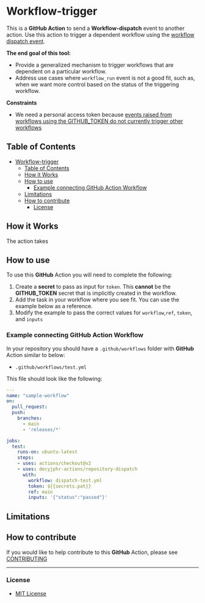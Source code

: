 # Workflow-trigger

This  is a **GitHub Action** to send a **Workflow-dispatch** event to another action.
Use this action to trigger a dependent workflow using the [workflow dispatch event](https://docs.github.com/en/actions/reference/events-that-trigger-workflows#workflow_dispatch).

**The end goal of this tool:**

- Provide a generalized mechanism to trigger workflows that are dependent on a particular workflow.
- Address use cases where `workflow_run` event is not a good fit, such as, when we want more control based on the status of the triggering workflow.

**Constraints**
- We need a personal access token because [events raised from workflows using the GITHUB_TOKEN do not currently trigger other workflows](https://github.community/t/action-does-not-trigger-another-on-push-tag-action/17148/4)

## Table of Contents

- [Workflow-trigger](#workflow-dispatch)
  - [Table of Contents](#table-of-contents)
  - [How it Works](#how-it-works)
  - [How to use](#how-to-use)
    - [Example connecting GitHub Action Workflow](#example-connecting-github-action-workflow)
  - [Limitations](#limitations)
  - [How to contribute](#how-to-contribute)
    - [License](#license)

## How it Works

The action takes 

## How to use

To use this **GitHub** Action you will need to complete the following:

1. Create a **secret** to pass as input for  `token`. This **cannot** be the **GITHUB_TOKEN** secret that is implicitly created in the workflow.
2. Add the task in your workflow where you see fit. You can use the example below as a reference.
3. Modify the example to pass the correct values for `workflow`,`ref`, `token`, and `inputs`

### Example connecting GitHub Action Workflow

In your repository you should have a `.github/workflows` folder with **GitHub** Action similar to below:

- `.github/workflows/test.yml`

This file should look like the following:

```yml
---
name: "sample-workflow"
on:
  pull_request:
  push:
    branches:
      - main
      - 'releases/*'

jobs:
  test:
    runs-on: ubuntu-latest
    steps:
    - uses: actions/checkout@v2
    - uses: decyjphr-actions/repository-dispatch
      with:
        workflow: dispatch-test.yml
        token: ${{secrets.pat}}
        ref: main
        inputs: '{"status":"passed"}'
```


## Limitations


## How to contribute

If you would like to help contribute to this **GitHub** Action, please see [CONTRIBUTING](https://github.com/decyjphr-actions/workflow-dispatch/blob/master/.github/CONTRIBUTING.md)

---

### License

- [MIT License](https://github.com/decyjphr-actions/workflow-dispatch/blob/master/LICENSE)
